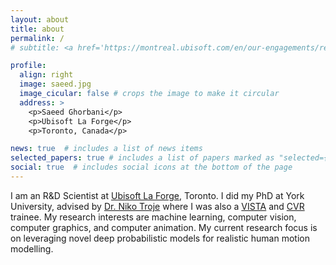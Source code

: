 ```yaml
---
layout: about
title: about
permalink: /
# subtitle: <a href='https://montreal.ubisoft.com/en/our-engagements/research-and-development/'>Ubisoft La Forge</a>.

profile:
  align: right
  image: saeed.jpg
  image_cicular: false # crops the image to make it circular
  address: >
    <p>Saeed Ghorbani</p>
    <p>Ubisoft La Forge</p>
    <p>Toronto, Canada</p>

news: true  # includes a list of news items
selected_papers: true # includes a list of papers marked as "selected={true}"
social: true  # includes social icons at the bottom of the page
---
```


I am an R&D Scientist at [Ubisoft La Forge](https://montreal.ubisoft.com/en/our-engagements/research-and-development/), Toronto.
I did my PhD at York University, advised by [Dr. Niko Troje](https://www.biomotionlab.ca/niko-troje/) where I was also a [VISTA](https://vista.info.yorku.ca/) and [CVR](http://www.cvr.yorku.ca/) trainee. My research interests are machine learning, computer vision, computer graphics, and computer animation. My current research focus is on leveraging novel deep probabilistic models for realistic human motion modelling.
